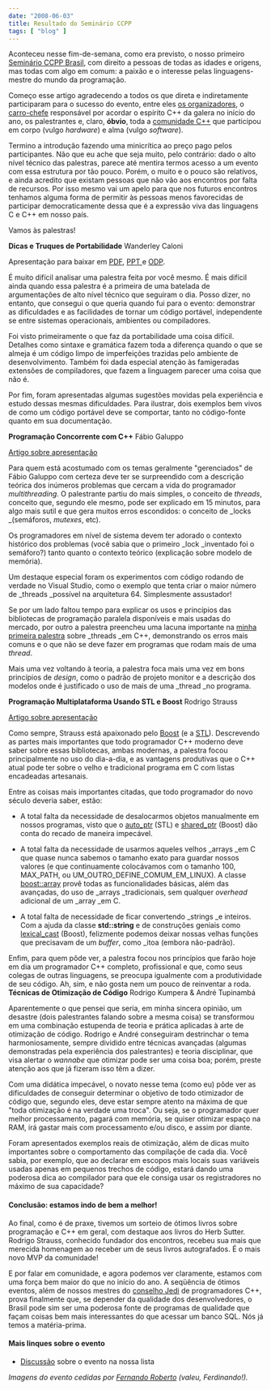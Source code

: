 ```yaml
---
date: "2008-06-03"
title: Resultado do Seminário CCPP
tags: [ "blog" ]
---
```

Aconteceu nesse fim-de-semana, como era previsto, o nosso primeiro [Seminário CCPP Brasil](http://www.temporealeventos.com.br/?area=101), com direito a pessoas de todas as idades e origens, mas todas com algo em comum: a paixão e o interesse pelas linguagens-mestre do mundo da programação.

Começo esse artigo agradecendo a todos os que direta e indiretamente participaram para o sucesso do evento, entre eles [os organizadores](http://www.temporealeventos.com.br/), o [carro-chefe](http://techberto.wordpress.com/) responsável por acordar o espírito C++ da galera no início do ano, os palestrantes e, claro, **óbvio**, toda a [comunidade C++](http://www.ccppbrasil.org) que participou em corpo (vulgo _hardware_) e alma (vulgo _software_).

Termino a introdução fazendo uma minicrítica ao preço pago pelos participantes. Não que eu ache que seja muito, pelo contrário: dado o alto nível técnico das palestras, parece até mentira termos acesso a um evento com essa estrutura por tão pouco. Porém, o muito e o pouco são relativos, e ainda acredito que existam pessoas que não vão aos encontros por falta de recursos. Por isso mesmo vai um apelo para que nos futuros encontros tenhamos alguma forma de permitir às pessoas menos favorecidas de participar democraticamente dessa que é a expressão viva das linguagens C e C++ em nosso país.

Vamos às palestras!

**Dicas e Truques de Portabilidade**
Wanderley Caloni

Apresentação para baixar em [PDF](http://www.caloni.com.br/docs/Portabilidade%20-%20Wanderley%20Caloni.pdf), [PPT ](http://www.caloni.com.br/docs/Portabilidade%20-%20Wanderley%20Caloni.ppt)e [ODP](http://www.caloni.com.br/docs/Portabilidade%20-%20Wanderley%20Caloni.odp).

É muito difícil analisar uma palestra feita por você mesmo. É mais difícil ainda quando essa palestra é a primeira de uma batelada de argumentações de alto nível técnico que seguiram o dia. Posso dizer, no entanto, que consegui o que queria quando fui para o evento: demonstrar as dificuldades e as facilidades de tornar um código portável, independente se entre sistemas operacionais, ambientes ou compiladores.

Foi visto primeiramente o que faz da portabilidade uma coisa difícil. Detalhes como sintaxe e gramática fazem toda a diferença quando o que se almeja é um código limpo de imperfeições trazidas pelo ambiente de desenvolvimento. Também foi dada especial atenção às famigeradas extensões de compiladores, que fazem a linguagem parecer uma coisa que não é.

Por fim, foram apresentadas algumas sugestões movidas pela experiência e estudo dessas mesmas dificuldades. Para ilustrar, dois exemplos bem vivos de como um código portável deve se comportar, tanto no código-fonte quanto em sua documentação.

**Programação Concorrente com C++**
Fábio Galuppo

[Artigo sobre apresentação](http://fabiogaluppo.spaces.live.com/Blog/cns!B671A4645AF2F2F4!176.entry)

Para quem está acostumado com os temas geralmente "gerenciados" de Fábio Galuppo com certeza deve ter se surpreendido com a descrição teórica dos inúmeros problemas que cercam a vida do programador _multithreading_. O palestrante partiu do mais simples, o conceito de _threads_, conceito que, segundo ele mesmo, pode ser explicado em 15 minutos, para algo mais sutil e que gera muitos erros escondidos: o conceito de _locks _(semáforos, _mutexes_, etc).

Os programadores em nível de sistema devem ter adorado o contexto histórico dos problemas (você sabia que o primeiro _lock _inventado foi o semáforo?) tanto quanto o contexto teórico (explicação sobre modelo de memória).

Um destaque especial foram os experimentos com código rodando de verdade no Visual Studio, como o exemplo que tenta criar o maior número de _threads _possível na arquitetura 64. Simplesmente assustador!

Se por um lado faltou tempo para explicar os usos e princípios das bibliotecas de programação paralela disponíveis e mais usadas do mercado, por outro a palestra preencheu uma lacuna importante na [minha primeira palestra](http://www.caloni.com.br/terceiro-encontro-c) sobre _threads _em C++, demonstrando os erros mais comuns e o que não se deve fazer em programas que rodam mais de uma _thread_.

Mais uma vez voltando à teoria, a palestra foca mais uma vez em bons princípios de _design_, como o padrão de projeto monitor e a descrição dos modelos onde é justificado o uso de mais de uma _thread _no programa.

**Programação Multiplataforma Usando STL e Boost**
Rodrigo Strauss

[Artigo sobre apresentação](http://www.1bit.com.br/content.1bit/weblog/de_volta)

Como sempre, Strauss está apaixonado pelo [Boost](http://www.boost.org/) (e a [STL](http://www.dinkumware.com/cpp.aspx)). Descrevendo as partes mais importantes que todo programador C++ moderno deve saber sobre essas bibliotecas, ambas modernas, a palestra focou principalmente no uso do dia-a-dia, e as vantagens produtivas que o C++ atual pode ter sobre o velho e tradicional programa em C com listas encadeadas artesanais.

Entre as coisas mais importantes citadas, que todo programador do novo século deveria saber, estão:

	
  * A total falta da necessidade de desalocarmos objetos manualmente em nossos programas, visto que o [auto_ptr](http://www.aoc.nrao.edu/~tjuerges/ALMA/STL/html/classstd_1_1auto__ptr.html) (STL) e [shared_ptr](http://www.boost.org/doc/libs/1_35_0/libs/smart_ptr/shared_ptr.htm) (Boost) dão conta do recado de maneira impecável.

	
  * A total falta da necessidade de usarmos aqueles velhos _arrays _em C que quase nunca sabemos o tamanho exato para guardar nossos valores (e que continuamente colocávamos com o tamanho 100, MAX_PATH, ou UM_OUTRO_DEFINE_COMUM_EM_LINUX). A classe [boost::array](http://www.boost.org/doc/libs/1_35_0/doc/html/array.html) provê todas as funcionalidades básicas, além das avançadas, do uso de _arrays _tradicionais, sem qualquer _overhead_ adicional de um _array _em C.

	
  * A total falta de necessidade de ficar convertendo _strings _e inteiros. Com a ajuda da classe **std::string** e de construções geniais como [lexical_cast](http://www.boost.org/doc/libs/1_35_0/libs/conversion/lexical_cast.htm) (Boost), felizmente podemos deixar nossas velhas funções que precisavam de um _buffer_, como _itoa (embora não-padrão).

Enfim, para quem pôde ver, a palestra focou nos princípios que farão hoje em dia um programador C++ completo, profissional e que, como seus colegas de outras linguagens, se preocupa igualmente com a produtividade de seu código. Ah, sim, e não gosta nem um pouco de reinventar a roda.
**Técnicas de Otimização de Código**
Rodrigo Kumpera & André Tupinambá

Aparentemente o que pensei que seria, em minha sincera opinião, um desastre (dois palestrantes falando sobre a mesma coisa) se transformou em uma combinação estupenda de teoria e prática aplicadas à arte de otimização de código. Rodrigo e André conseguiram destrinchar o tema harmoniosamente, sempre dividido entre técnicas avançadas (algumas demonstradas pela experiência dos palestrantes) e teoria disciplinar, que visa alertar o _wannabe_ que otimizar pode ser uma coisa boa; porém, preste atenção aos que já fizeram isso têm a dizer.

Com uma didática impecável, o novato nesse tema (como eu) pôde ver as dificuldades de conseguir determinar o objetivo de todo otimizador de código que, segundo eles, deve estar sempre atento na máxima de que "toda otimização é na verdade uma troca". Ou seja, se o programador quer melhor processamento, pagará com memória, se quiser otimizar espaço na RAM, irá gastar mais com processamento e/ou disco, e assim por diante.

Foram apresentados exemplos reais de otimização, além de dicas muito importantes sobre o comportamento das compilaçõe de cada dia.  Você sabia, por exemplo, que ao declarar em escopos mais locais suas variáveis usadas apenas em pequenos trechos de código, estará dando uma poderosa dica ao compilador para que ele consiga usar os registradores no máximo de sua capacidade?

#### Conclusão: estamos indo de bem a melhor!

Ao final, como é de praxe, tivemos um sorteio de ótimos livros sobre programação e C++ em geral, com destaque aos livros do Herb Sutter. Rodrigo Strauss, conhecido fundador dos encontros, recebeu sua mais que merecida homenagem ao receber um de seus livros autografados. É o mais novo MVP da comunidade!

E por falar em comunidade, e agora podemos ver claramente, estamos com uma força bem maior do que no início do ano. A seqüência de ótimos eventos, além de nossos mestres do [conselho Jedi](http://groups.google.com/group/ccppbrasil) de programadores C++, prova finalmente que, se depender da qualidade dos desenvolvedores, o Brasil pode sim ser uma poderosa fonte de programas de qualidade que façam coisas bem mais interessantes do que acessar um banco SQL. Nós já temos a matéria-prima.

#### Mais linques sobre o evento

	
  * [Discussão](http://groups.google.com/group/ccppbrasil/t/ff237f0166f84115) sobre o evento na nossa lista

_Imagens do evento cedidas por [Fernando Roberto](http://www.driverentry.com.br) (valeu, Ferdinando!)._

